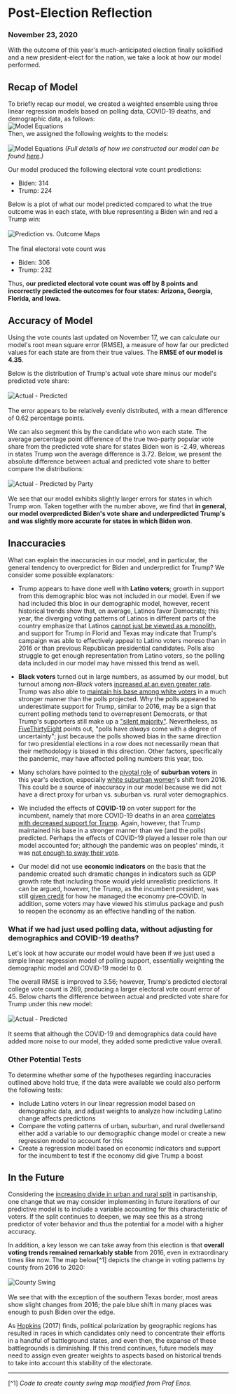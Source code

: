 # Post-Election Reflection
### November 23, 2020

With the outcome of this year's much-anticipated election finally solidified and a new president-elect for the nation, we take a look at how our model performed.

## Recap of Model

To briefly recap our model, we created a weighted ensemble using three linear regression models based on polling data, COVID-19 deaths, and demographic data, as follows:
<br/>
![Model Equations](../figures/model_eqs.png)
<br/>
Then, we assigned the following weights to the models:
<br/>
<br/>
![Model Equations](../figures/model_eq.png)
*(Full details of how we constructed our model can be found [here](https://ahu6.github.io/electionanalytics/posts/11_01.html).)*

Our model produced the following electoral vote count predictions:
* Biden: 314
* Trump: 224

Below is a plot of what our model predicted compared to what the true outcome was in each state, with blue representing a Biden win and red a Trump win:
<br/>
<br/>
![Prediction vs. Outcome Maps](../figures/prediction_outcome_maps.png)
<br/>
<br/>
The final electoral vote count was
* Biden: 306
* Trump: 232

Thus, **our predicted electoral vote count was off by 8 points and incorrectly predicted the outcomes for four states: Arizona, Georgia, Florida, and Iowa.**

## Accuracy of Model

Using the vote counts last updated on November 17, we can calculate our model's root mean square error (RMSE), a measure of how far our predicted values for each state are from their true values. The **RMSE of our model is 4.35**.

Below is the distribution of Trump's actual vote share minus our model's predicted vote share:
<br/>
<br/>
![Actual - Predicted](../figures/actual_predicted.png)
<br/>
<br/>
The error appears to be relatively evenly distributed, with a mean difference of 0.62 percentage points.

We can also segment this by the candidate who won each state. The average percentage point difference of the true two-party popular vote share from the predicted vote share for states Biden won is -2.49, whereas in states Trump won the average difference is 3.72. Below, we present the absolute difference between actual and predicted vote share to better compare the distributions:
<br/>
<br/>
![Actual - Predicted by Party](../figures/actual_predicted_party.png)
<br/>
<br/>
We see that our model exhibits slightly larger errors for states in which Trump won. Taken together with the number above, we find that **in general, our model overpredicted Biden's vote share and underpredicted Trump's and was slightly more accurate for states in which Biden won**.

## Inaccuracies
What can explain the inaccuracies in our model, and in particular, the general tendency to overpredict for Biden and underpredict for Trump? We consider some possible explanators:

* Trump appears to have done well with **Latino voters**; growth in support from this demographic bloc was not included in our model. Even if we had included this bloc in our demographic model, however, recent historical trends show that, on average, Latinos favor Democrats; this year, the diverging voting patterns of Latinos in different parts of the country emphasize that Latinos [cannot just be viewed as a monolith](https://www.economist.com/united-states/2020/11/04/why-donald-trump-exceeded-expectations-with-americas-latinos), and support for Trump in Florid and Texas may indicate that Trump's campaign was able to effectively appeal to Latino voters moreso than in 2016 or than previous Republican presidential candidates. Polls also struggle to get enough representation from Latino voters, so the polling data included in our model may have missed this trend as well.

* **Black voters** turned out in large numbers, as assumed by our model, but turnout among *non-Black* voters [increased at an even greater rate](https://www.nytimes.com/2020/11/10/podcasts/the-daily/election-polls-biden-trump.html?). Trump was also able to [maintain his base among white voters](https://www.economist.com/graphic-detail/2020/11/11/once-again-less-educated-whites-spurned-americas-democratic-nominee) in a much stronger manner than the polls projected. Why the polls appeared to underestimate support for Trump, similar to 2016, may be a sign that current polling methods tend to overrepresent Democrats, or that Trump's supporters still make up a ["silent majority"](https://www.nytimes.com/2020/11/04/us/politics/poll-results.html?searchResultPosition=3). Nevertheless, as [FiveThirtyEight](https://fivethirtyeight.com/features/the-polls-werent-great-but-thats-pretty-normal/) points out, "polls have *always* come with a degree of uncertainty"; just because the polls showed bias in the same direction for two presidential elections in a row does not necessarily mean that their methodology is biased in this direction. Other factors, specifically the pandemic, may have affected polling numbers this year, too.

* Many scholars have pointed to the [pivotal role](https://www.nytimes.com/interactive/2020/11/06/upshot/suburbs-shifted-left-president.html) of **suburban voters** in this year's election, especially [white suburban women](https://www.brookings.edu/research/bidens-victory-came-from-the-suburbs/)'s shift from 2016. This could be a source of inaccuracy in our model because we did not have a direct proxy for urban vs. suburban vs. rural voter demographics. 

* We included the effects of **COVID-19** on voter support for the incumbent, namely that more COVID-19 deaths in an area [correlates with decreased support for Trump](https://advances.sciencemag.org/content/6/44/eabd8564). Again, however, that Trump maintained his base in a stronger manner than we (and the polls) predicted. Perhaps the effects of COVID-19 played a lesser role than our model accounted for; although the pandemic was on peoples' minds, it was [not enough to sway their vote](https://www.nytimes.com/2020/11/04/us/politics/poll-results.html?searchResultPosition=3).

* Our model did not use **economic indicators** on the basis that the pandemic created such dramatic changes in indicators such as GDP growth rate that including those would yield unrealistic predictions. It can be argued, however, the Trump, as the incumbent president, was still [given credit](https://www.nytimes.com/2020/11/10/podcasts/the-daily/election-polls-biden-trump.html?) for how he managed the economy pre-COVID. In addition, some voters may have viewed his stimulus package and push to reopen the economy as an effective handling of the nation.

### What if we had just used polling data, without adjusting for demographics and COVID-19 deaths?
Let's look at how accurate our model would have been if we just used a simple linear regression model of polling support, essentially weighting the demographic model and COVID-19 model to 0.

The overall RMSE is improved to 3.56; however, Trump's predicted electoral college vote count is 269, producing a larger electoral vote count error of 45. Below charts the difference between actual and predicted vote share for Trump under this new model:
<br/>
<br/>
![Actual - Predicted](../figures/actual_predicted1.png)
<br/>
<br/>
It seems that although the COVID-19 and demographics data could have added more noise to our model, they added some predictive value overall.

### Other Potential Tests

To determine whether some of the hypotheses regarding inaccuracies outlined above hold true, if the data were available we could also perform the following tests:
* Include Latino voters in our linear regression model based on demographic data, and adjust weights to analyze how including Latino change affects predictions
* Compare the voting patterns of urban, suburban, and rural dwellersand either add a variable to our demographic change model or create a new regression model to account for this
* Create a regression model based on economic indicators and support for the incumbent to test if the economy did give Trump a boost

## In the Future

Considering the [increasing divide in urban and rural split](https://www.economist.com/united-states/2020/11/14/our-analysis-of-the-election-results-suggests-that-2020-accelerated-a-long-running-trend) in partisanship, one change that we may consider implementing in future iterations of our predictive model is to include a variable accounting for this characteristic of voters. If the split continues to deepen, we may see this as a strong predictor of voter behavior and thus the potential for a model with a higher accuracy.

In addition, a key lesson we can take away from this election is that **overall voting trends remained remarkably stable** from 2016, even in extraordinary times like now. The map below[^1] depicts the change in voting patterns by county from 2016 to 2020:
<br/>
<br/>
![County Swing](../figures/county_swing_2016_2020.png)
<br/>
<br/>
We see that with the exception of the southern Texas border, most areas show slight changes from 2016; the pale blue shift in many places was enough to push Biden over the edge.

As [Hopkins](https://www.cambridge.org/core/books/red-fighting-blue/5BED65A27BC1399564B4A5863A1E899C) (2017) finds, political polarization by geographic regions has resulted in races in which candidates only need to concentrate their efforts in a handful of battleground states, and even then, the expanse of these battlegrounds is diminishing. If this trend continues, future models may need to assign even greater weights to aspects based on historical trends to take into account this stability of the electorate.

<hr>

[^1] *Code to create county swing map modified from Prof Enos.*
